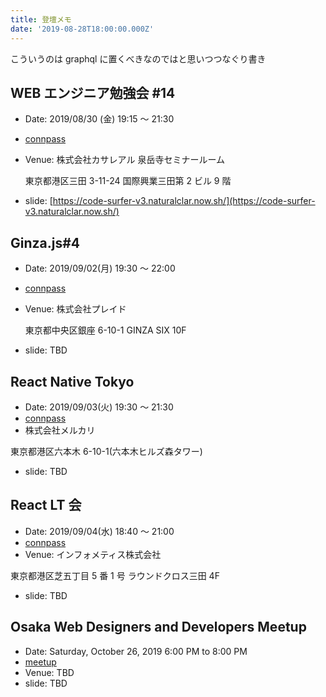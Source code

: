 ```yaml
---
title: 登壇メモ
date: '2019-08-28T18:00:00.000Z'
---
```


こういうのは graphql に置くべきなのではと思いつつなぐり書き

## WEB エンジニア勉強会 #14

- Date: 2019/08/30 (金) 19:15 〜 21:30
- [connpass](https://web-engineer-meetup.connpass.com/event/141700/)
- Venue: 株式会社カサレアル 泉岳寺セミナールーム

  東京都港区三田 3-11-24 国際興業三田第 2 ビル 9 階

- slide: [https://code-surfer-v3.naturalclar.now.sh/](https://code-surfer-v3.naturalclar.now.sh/)

## Ginza.js#4

- Date: 2019/09/02(月) 19:30 〜 22:00
- [connpass](https://ginzajs.connpass.com/event/141436/)
- Venue: 株式会社プレイド

  東京都中央区銀座 6-10-1 GINZA SIX 10F

- slide: TBD

## React Native Tokyo

- Date: 2019/09/03(火) 19:30 〜 21:30
- [connpass](https://r-n.connpass.com/event/141558/)
- 株式会社メルカリ

東京都港区六本木 6-10-1(六本木ヒルズ森タワー)

- slide: TBD

## React LT 会

- Date: 2019/09/04(水) 18:40 〜 21:00
- [connpass](https://informetis.connpass.com/event/142183/)
- Venue: インフォメティス株式会社

東京都港区芝五丁目 5 番 1 号 ラウンドクロス三田 4F

- slide: TBD

## Osaka Web Designers and Developers Meetup

- Date: Saturday, October 26, 2019
  6:00 PM to 8:00 PM
- [meetup](https://www.meetup.com/Osaka-Web-Designers-and-Developers-Meetup/events/264050187/)
- Venue: TBD
- slide: TBD
